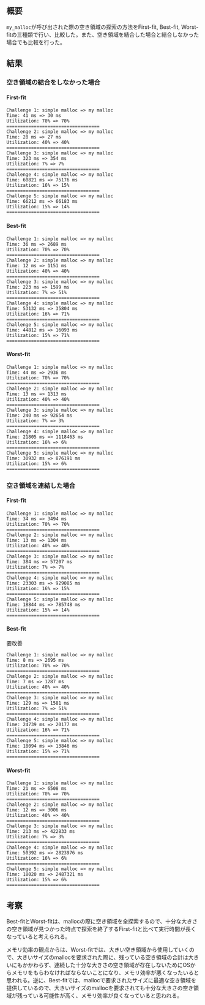 ## 概要

`my_malloc`が呼び出された際の空き領域の探索の方法をFirst-fit, Best-fit, Worst-fitの三種類で行い、比較した。また、空き領域を結合した場合と結合しなかった場合でも比較を行った。

## 結果

### 空き領域の結合をしなかった場合

#### First-fit

```
Challenge 1: simple malloc => my malloc
Time: 41 ms => 30 ms
Utilization: 70% => 70%
==================================
Challenge 2: simple malloc => my malloc
Time: 28 ms => 27 ms
Utilization: 40% => 40%
==================================
Challenge 3: simple malloc => my malloc
Time: 323 ms => 354 ms
Utilization: 7% => 7%
==================================
Challenge 4: simple malloc => my malloc
Time: 60821 ms => 75176 ms
Utilization: 16% => 15%
==================================
Challenge 5: simple malloc => my malloc
Time: 66212 ms => 66183 ms
Utilization: 15% => 14%
==================================
```

#### Best-fit

```
Challenge 1: simple malloc => my malloc
Time: 36 ms => 2689 ms
Utilization: 70% => 70%
==================================
Challenge 2: simple malloc => my malloc
Time: 12 ms => 1151 ms
Utilization: 40% => 40%
==================================
Challenge 3: simple malloc => my malloc
Time: 223 ms => 1599 ms
Utilization: 7% => 51%
==================================
Challenge 4: simple malloc => my malloc
Time: 53132 ms => 35804 ms
Utilization: 16% => 71%
==================================
Challenge 5: simple malloc => my malloc
Time: 44812 ms => 16093 ms
Utilization: 15% => 71%
==================================
```

#### Worst-fit

```
Challenge 1: simple malloc => my malloc
Time: 44 ms => 2936 ms
Utilization: 70% => 70%
==================================
Challenge 2: simple malloc => my malloc
Time: 13 ms => 1313 ms
Utilization: 40% => 40%
==================================
Challenge 3: simple malloc => my malloc
Time: 240 ms => 92654 ms
Utilization: 7% => 3%
==================================
Challenge 4: simple malloc => my malloc
Time: 21805 ms => 1118463 ms
Utilization: 16% => 6%
==================================
Challenge 5: simple malloc => my malloc
Time: 30932 ms => 876191 ms
Utilization: 15% => 6%
==================================
```

### 空き領域を連結した場合

#### First-fit

```
Challenge 1: simple malloc => my malloc
Time: 34 ms => 3494 ms
Utilization: 70% => 70%
==================================
Challenge 2: simple malloc => my malloc
Time: 13 ms => 1304 ms
Utilization: 40% => 40%
==================================
Challenge 3: simple malloc => my malloc
Time: 384 ms => 57207 ms
Utilization: 7% => 7%
==================================
Challenge 4: simple malloc => my malloc
Time: 23303 ms => 929085 ms
Utilization: 16% => 15%
==================================
Challenge 5: simple malloc => my malloc
Time: 18844 ms => 785748 ms
Utilization: 15% => 14%
==================================
```

#### Best-fit
要改善
```
Challenge 1: simple malloc => my malloc
Time: 8 ms => 2695 ms
Utilization: 70% => 70%
==================================
Challenge 2: simple malloc => my malloc
Time: 7 ms => 1287 ms
Utilization: 40% => 40%
==================================
Challenge 3: simple malloc => my malloc
Time: 129 ms => 1581 ms
Utilization: 7% => 51%
==================================
Challenge 4: simple malloc => my malloc
Time: 24739 ms => 20177 ms
Utilization: 16% => 71%
==================================
Challenge 5: simple malloc => my malloc
Time: 18094 ms => 13846 ms
Utilization: 15% => 71%
==================================
```

#### Worst-fit

```
Challenge 1: simple malloc => my malloc
Time: 21 ms => 6508 ms
Utilization: 70% => 70%
==================================
Challenge 2: simple malloc => my malloc
Time: 12 ms => 3006 ms
Utilization: 40% => 40%
==================================
Challenge 3: simple malloc => my malloc
Time: 213 ms => 422833 ms
Utilization: 7% => 3%
==================================
Challenge 4: simple malloc => my malloc
Time: 50392 ms => 2823976 ms
Utilization: 16% => 6%
==================================
Challenge 5: simple malloc => my malloc
Time: 18020 ms => 2487321 ms
Utilization: 15% => 6%
==================================
```

## 考察

Best-fitとWorst-fitは、mallocの際に空き領域を全探索するので、十分な大きさの空き領域が見つかった時点で探索を終了するFirst-fitと比べて実行時間が長くなっていると考えられる。

メモリ効率の観点からは、Worst-fitでは、大きい空き領域から使用していくので、大きいサイズのmallocを要求された際に、残っている空き領域の合計は大きいにもかかわらず、連続した十分な大きさの空き領域が存在しないためにOSからメモリをもらわなければならないことになり、メモリ効率が悪くなったいると思われる。逆に、Best-fitでは、mallocで要求されたサイズに最適な空き領域を提供しているので、大きいサイズのmallocを要求されても十分な大きさの空き領域が残っている可能性が高く、メモリ効率が良くなっていると思われる。
